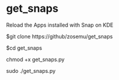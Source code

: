 # get_snaps
Reload the Apps installed with Snap on KDE

$git clone https://github/zosemu/get_snaps

$cd get_snaps 

chmod +x get_snaps.py

sudo ./get_snaps.py
